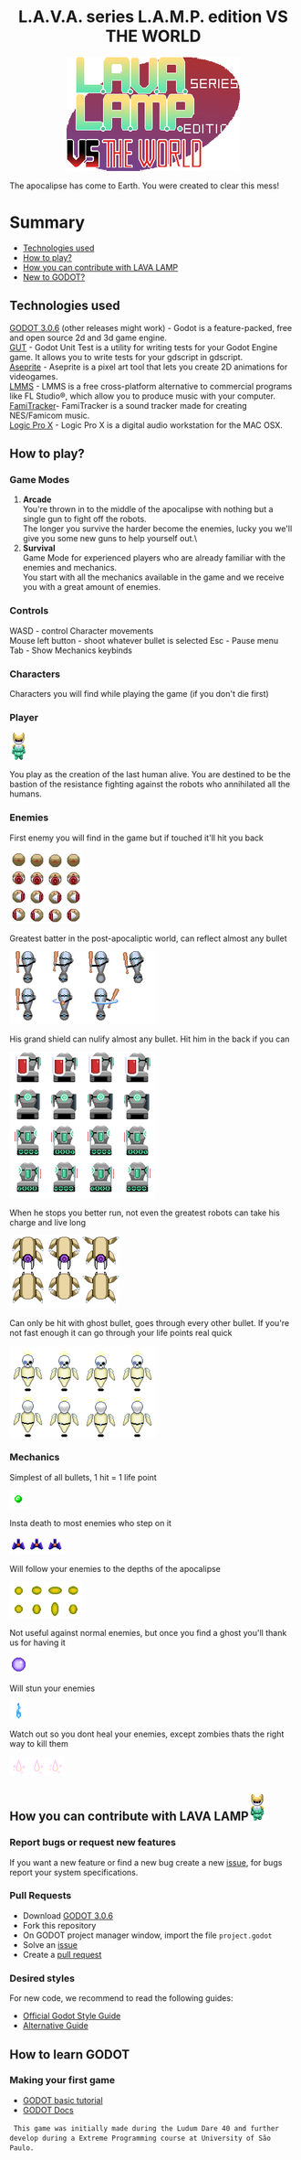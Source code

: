 <h1 align="center">
  L.A.V.A. series L.A.M.P. edition VS THE WORLD
</h1>

<p align='center'>
  <img src="https://github.com/uspgamedev/lava-lamp/blob/master/gui/title5.png" alt="LAVA LAMP LOGO" />
</p>

The apocalipse has come to Earth. You were created to clear this mess!

# Summary

 * [Technologies used](#technologies-used)
 * [How to play?](#how-to-play)
 * [How you can contribute with LAVA LAMP](#how-you-can-contribute-with-lava-lamp)
 * [New to GODOT?](#how-to-learn-godot)

## Technologies used
  [GODOT 3.0.6](https://downloads.tuxfamily.org/godotengine/3.0.6/) (other releases might work) - Godot is a feature-packed, free and open source 2d and 3d game engine.\
  [GUT](https://github.com/bitwes/Gut) - Godot Unit Test is a utility for writing tests for your Godot Engine game. It allows you to write tests for your gdscript in gdscript.\
  [Aseprite](https://store.steampowered.com/app/431730/Aseprite) - Aseprite is a pixel art tool that lets you create 2D animations for videogames.\
  [LMMS](https://github.com/LMMS/lmms) - LMMS is a free cross-platform alternative to commercial programs like FL Studio®, which allow you to produce music with your computer.\
  [FamiTracker](http://famitracker.com/)- FamiTracker is a sound tracker made for creating NES/Famicom music. \
  [Logic Pro X](https://www.apple.com/br/logic-pro/) - Logic Pro X is a digital audio workstation for the MAC OSX.

## How to play?

### Game Modes
   1. __Arcade__\
    You're thrown in to the middle of the apocalipse with nothing but a single gun to fight off the robots.\
    The longer you survive the harder become the enemies, lucky you we'll give you some new guns to help yourself out.\
   2. __Survival__\
    Game Mode for experienced players who are already familiar with the enemies and mechanics.\
    You start with all the mechanics available in the game and we receive you with a great amount of enemies.
    
### Controls
  WASD - control Character movements  
  Mouse left button - shoot whatever bullet is selected
  Esc - Pause menu  
  Tab - Show Mechanics keybinds  
 
### Characters
  Characters you will find while playing the game (if you don't die first)
  
### Player
<p>
  <img src="https://github.com/uspgamedev/lava-lamp/blob/master/characters/player/frames/android_sprite_sheet-14.png" alt="Lava Lamp" />
</p>
You play as the creation of the last human alive. You are destined to be the bastion of the resistance fighting against the robots who annihilated all the humans.

### Enemies

First enemy you will find in the game but if touched it'll hit you back
<p>
  <img src="https://github.com/uspgamedev/lava-lamp/blob/master/characters/enemies/olhinho_sprite_sheet.png" alt="Eye" />
</p> 

Greatest batter in the post-apocaliptic world, can reflect almost any bullet
<p>
  <img src="https://github.com/uspgamedev/lava-lamp/blob/master/characters/enemies/bouncer/bouncer2-sheet.png" alt="Bouncer" />
</p>

His grand shield can nulify almost any bullet. Hit him in the back if you can
<p>
  <img src="https://github.com/uspgamedev/lava-lamp/blob/master/characters/enemies/shielded/shield.png" alt="Shielded" />
</p>

When he stops you better run, not even the greatest robots can take his charge and live long
<p>
  <img src="https://github.com/uspgamedev/lava-lamp/blob/master/characters/enemies/charger/spide2r.png" alt="Charger" />
</p> 
 
Can only be hit with ghost bullet, goes through every other bullet. If you're not fast enough it can go through your life points real quick
<p>
  <img src="https://github.com/uspgamedev/lava-lamp/blob/master/characters/enemies/undead/undead.png" alt="Ghost" />
</p>

### Mechanics
  Simplest of all bullets, 1 hit = 1 life point
  <p>
    <img src="https://github.com/uspgamedev/lava-lamp/blob/master/bullets/simple.png" alt="Simple bullet" />
  </p>
  
  Insta death to most enemies who step on it
  <p>
    <img src="https://github.com/uspgamedev/lava-lamp/blob/master/scenario/props/trap.png" alt="Trap" /> 
  </p>
  
  Will follow your enemies to the depths of the apocalipse
  <p>
    <img src="https://github.com/uspgamedev/lava-lamp/blob/master/bullets/guided_bullet/guided_bullet.png" alt="Guided Bullet" />
  </p> 
 
  Not useful against normal enemies, but once you find a ghost you'll thank us for having it
  <p>
    <img src="https://github.com/uspgamedev/lava-lamp/blob/master/bullets/ghost_bullet/ghost_bullet.png" alt="Ghost Bullet" />
  </p>
 
  Will stun your enemies
  <p>
    <img src="https://github.com/uspgamedev/lava-lamp/blob/master/bullets/ion_bullet/ion_bullet.png" alt="ION bullet" />
  </p> 
 
  Watch out so you dont heal your enemies, except zombies thats the right way to kill them
  <p>
    <img src="https://github.com/uspgamedev/lava-lamp/blob/master/bullets/cure_bullet/cure_bullet.png" alt="Cure bullet" /> 
  </p>


## How you can contribute with LAVA LAMP<img src="https://github.com/uspgamedev/lava-lamp/blob/master/characters/player/frames/android_sprite_sheet-43.png" alt="Lava Lamp" />

### Report bugs or request new features
   If you want a new feature or find a new bug create a new [issue](https://github.com/uspgamedev/lava-lamp/issues), for bugs report your system specifications.  
 
### Pull Requests  
  * Download [GODOT 3.0.6](https://downloads.tuxfamily.org/godotengine/3.0.6/)
  * Fork this repository  
  * On GODOT project manager window, import the file `project.godot`  
  * Solve an [issue](https://github.com/uspgamedev/lava-lamp/issues)  
  * Create a [pull request](https://github.com/uspgamedev/lava-lamp/pulls)  
  
### Desired styles
  For new code, we recommend to read the following guides:  
  * [Official Godot Style Guide](https://docs.godotengine.org/en/3.0/getting_started/scripting/gdscript/gdscript_styleguide.html)
  * [Alternative Guide](https://github.com/Calinou/godot-style-guide)

## How to learn GODOT
  ### Making your first game
   * [GODOT basic tutorial](https://docs.godotengine.org/en/3.0/getting_started/step_by_step/your_first_game.html)
   * [GODOT Docs](docs.godotengine.org/)
 
 ` This game was initially made during the Ludum Dare 40 and further develop during a Extreme Programming course at University of São Paulo.` 
